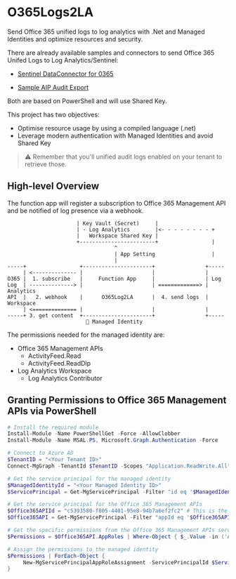 # O365Logs2LA

Send Office 365 unified logs to log analytics with .Net and Managed Identities and optimize resources and security.

There are already available samples and connectors to send Office 365 Unifed Logs to Log Analytics/Sentinel:

 * [Sentinel DataConnector for 0365](https://github.com/Azure/Azure-Sentinel/blob/master/DataConnectors/O365%20Data/readme.md)

 * [Sample AIP Audit Export](https://github.com/Azure-Samples/Azure-Information-Protection-Samples/blob/master/AIP-Audit-Export/Export-AIPAuditLogOperations.ps1) 
 
Both are based on PowerShell and will use Shared Key. 

This project has two objectives:

* Optimise resource usage by using a compiled language (.net)
* Leverage modern authentication with Managed Identities and avoid Shared Key

> ⚠️ Remember that you'll unified audit logs enabled on your tenant to retrieve those.

## High-level Overview

The function app will register a subscription to Office 365 Management API and be notified of log presence via a webhook.


```ascii  
                      | Key Vault (Secret)     |           
                      | - Log Analytics        |<- - - - - - - - +
                      |   Workspace Shared Key |                 
                      +------------------------+                 |
                                  ^
                                  | App Setting                  | 
                                  |
-----+                 +----------------------+                +-----
     | <-------------- |                      |                |
O365 |  1. subscribe   |     Function App     |                | Log
Log  | --------------> |                      | =============> | Analytics
API  |   2. webhook    |      O365Log2LA      |  4. send logs  | Workspace
     | <============== |                      |                |
-----+ 3. get content  +----------------------+                +-----
                         🔑 Managed Identity
```

The permissions needed for the managed identity are:

 * Office 365 Management APIs
   * ActivityFeed.Read
   * ActivityFeed.ReadDlp
 * Log Analytics Workspace
   * Log Analytics Contributor

## Granting Permissions to Office 365 Management APIs via PowerShell

```PowerShell
# Install the required module
Install-Module -Name PowerShellGet -Force -AllowClobber
Install-Module -Name MSAL.PS, Microsoft.Graph.Authentication -Force

# Connect to Azure AD
$TenantID = "<Your Tenant ID>"
Connect-MgGraph -TenantId $TenantID -Scopes "Application.ReadWrite.All", "DelegatedPermissionGrant.ReadWrite.All"

# Get the service principal for the managed identity
$ManagedIdentityId = "<Your Managed Identity ID>"
$ServicePrincipal = Get-MgServicePrincipal -Filter "id eq '$ManagedIdentityId'"

# Get the service principal for the Office 365 Management APIs
$Office365APIId = "c5393580-f805-4401-95e8-94b7a6ef2fc2" # This is the standard Application ID for the Office 365 Management APIs
$Office365API = Get-MgServicePrincipal -Filter "appId eq '$Office365APIId'"

# Get the specific permissions from the Office 365 Management APIs service principal
$Permissions = $Office365API.AppRoles | Where-Object { $_.Value -in ('ActivityFeed.Read','ActivityFeed.ReadDlp') }

# Assign the permissions to the managed identity
$Permissions | ForEach-Object {
     New-MgServicePrincipalAppRoleAssignment -ServicePrincipalId $ServicePrincipal.Id -AppRoleId $_.Id -PrincipalId $ServicePrincipal.Id -ResourceId $Office365API.Id
}
```